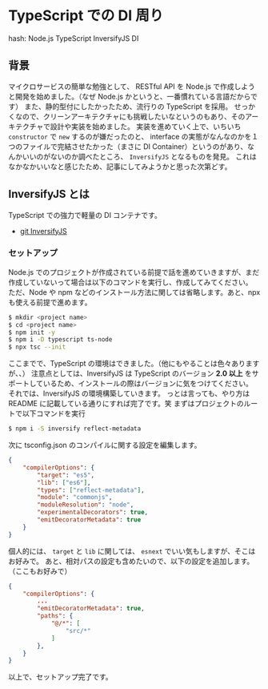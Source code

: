 # TypeScript での DI 周り

hash: Node.js TypeScript InversifyJS DI

## 背景

マイクロサービスの簡単な勉強として、 RESTful API を Node.js で作成しようと開発を始めました。（なぜ Node.js かというと、一番慣れている言語だからです）
また、静的型付にしたかったため、流行りの TypeScript を採用。
せっかくなので、クリーンアーキテクチャにも挑戦したいなというのもあり、そのアーキテクチャで設計や実装を始めました。
実装を進めていく上で、いちいち `constructor` で `new` するのが嫌だったのと、 interface の実態がなんなのかを１つのファイルで完結させたかった（まさに DI Container）というのがあり、なんかいいのがないのか調べたところ、 `InversifyJS` となるものを発見。
これはなかなかいいなと感じたため、記事にしてみようかと思った次第どす。

## InversifyJS とは

TypeScript での強力で軽量の DI コンテナです。

* [git InversifyJS](https://github.com/inversify/InversifyJS)

### セットアップ

Node.js でのプロジェクトが作成されている前提で話を進めていきますが、まだ作成していないって場合は以下のコマンドを実行し、作成してみてください。
ただ、Node や npm などのインストール方法に関しては省略します。あと、npx も使える前提で進めます。

```sh
$ mkdir <project name>
$ cd <project name>
$ npm init -y
$ npm i -D typescript ts-node
$ npx tsc --init
```

ここまでで、TypeScript の環境はできました。（他にもやることは色々ありますが、、）
注意点としては、InversifyJS は TypeScript のバージョン **2.0 以上** をサポートしているため、インストールの際はバージョンに気をつけてください。
それでは、InversifyJS の環境構築していきます。
っとは言っても、やり方は README に記載している通りにすれば完了です。笑
まずはプロジェクトのルートで以下コマンドを実行

```sh
$ npm i -S inversify reflect-metadata
```

次に tsconfig.json のコンパイルに関する設定を編集します。

```json
{
    "compilerOptions": {
        "target": "es5",
        "lib": ["es6"],
        "types": ["reflect-metadata"],
        "module": "commonjs",
        "moduleResolution": "node",
        "experimentalDecorators": true,
        "emitDecoratorMetadata": true
    }
}
```

個人的には、 `target` と `lib` に関しては、 `esnext` でいい気もしますが、そこはお好みで。
あと、相対パスの設定も含めたいので、以下の設定を追加します。（ここもお好みで）

```json
{
    "compilerOptions": {
        ...
        "emitDecoratorMetadata": true,
        "paths": {
            "@/*": [
                "src/*"
            ]
        },
    }
}
```

以上で、セットアップ完了です。



